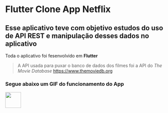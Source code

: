# Flutter Clone App Netflix

## Esse aplicativo teve com objetivo estudos do uso de API REST e manipulação desses dados no aplicativo

Toda o aplicativo foi fesenvolvido em **Flutter**

> A API usada para puxar o banco de dados dos filmes foi a API do *The Movie Database*
> https://www.themoviedb.org

### Segue abaixo um GIF do funcionamento do App
<img src="https://github.com/GabriPalmyro/netflix_clone_api_rest/blob/master/gifs/gif_app.gif" width="50" height="50" />
